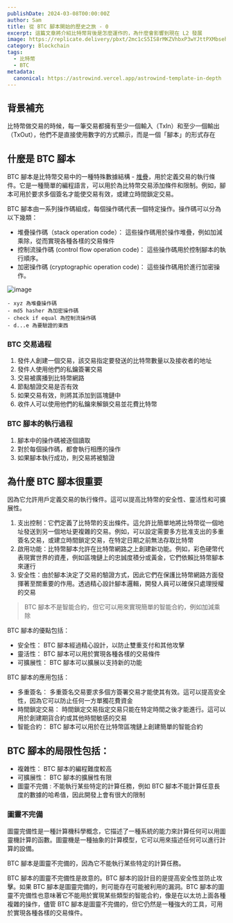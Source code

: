 ```yaml
---
publishDate: 2024-03-08T00:00:00Z
author: Sam
title: 從 BTC 腳本開始的歷史之旅 - 0
excerpt: 這篇文章將介紹比特幣背後是怎麼運作的，為什麼會影響到現在 L2 發展
image: https://replicate.delivery/pbxt/2mc1cS5IS8rMKZVhbxP3wYJttPXMbsehZS10SyIQdxMtfLfkA/out-0.png
category: Blockchain
tags:
  - 比特幣
  - BTC
metadata:
  canonical: https://astrowind.vercel.app/astrowind-template-in-depth
---
```


## 背景補充

比特幣做交易的時候，每一筆交易都擁有至少一個輸入（TxIn）和至少一個輸出（TxOut），他們不是直接使用數字的方式顯示，而是一個「腳本」的形式存在

## 什麼是 BTC 腳本

BTC 腳本是比特幣交易中的一種特殊數據結構 - [堆疊](https://surreal.tw/program/note/stack)，用於定義交易的執行條件。它是一種簡單的編程語言，可以用於為比特幣交易添加條件和限制。例如，腳本可用於要求多個簽名才能使交易有效，或建立時間鎖定交易。

BTC 腳本由一系列操作碼組成，每個操作碼代表一個特定操作。操作碼可以分為以下幾類：
- 堆疊操作碼（stack operation code）： 這些操作碼用於操作堆疊，例如加減乘除，從而實現各種各樣的交易條件
- 控制流操作碼 (control flow operation code)： 這些操作碼用於控制腳本的執行順序。
- 加密操作碼 (cryptographic operation code)： 這些操作碼用於進行加密操作。

![image](https://hackmd.io/_uploads/HyGSgB6_p.png)
```
- xyz 為堆疊操作碼
- md5 hasher 為加密操作碼
- check if equal 為控制流操作碼
- d...e 為要驗證的東西
```
### BTC 交易過程

1. 發件人創建一個交易，該交易指定要發送的比特幣數量以及接收者的地址
2. 發件人使用他們的私鑰簽署交易
3. 交易被廣播到比特幣網路
4. 節點驗證交易是否有效
5. 如果交易有效，則將其添加到區塊鏈中
6. 收件人可以使用他們的私鑰來解鎖交易並花費比特幣

### BTC 腳本的執行過程
1. 腳本中的操作碼被逐個讀取
2. 對於每個操作碼，都會執行相應的操作
3. 如果腳本執行成功，則交易將被驗證

## 為什麼 BTC 腳本很重要

因為它允許用戶定義交易的執行條件。這可以提高比特幣的安全性、靈活性和可擴展性。
1. 支出控制：它們定義了比特幣的支出條件。這允許比簡單地將比特幣從一個地址發送到另一個地址更複雜的交易。例如，可以設定需要多方批准支出的多重簽名交易，或建立時間鎖定交易，在特定日期之前無法存取比特幣
2. 啟用功能：比特幣腳本允許在比特幣網路之上創建新功能。例如，彩色硬幣代表現實世界的資產，例如區塊鏈上的忠誠度積分或黃金，它們依賴比特幣腳本來運行
3. 安全性：由於腳本決定了交易的驗證方式，因此它們在保護比特幣網路方面發揮著至關重要的作用。透過精心設計腳本邏輯，開發人員可以確保只處理授權的交易

> BTC 腳本不是智能合約，但它可以用來實現簡單的智能合約，例如加減乘除

BTC 腳本的優點包括：
- 安全性： BTC 腳本經過精心設計，以防止雙重支付和其他攻擊
- 靈活性： BTC 腳本可以用於實現各種各樣的交易條件
- 可擴展性： BTC 腳本可以擴展以支持新的功能

BTC 腳本的應用包括：
- 多重簽名： 多重簽名交易要求多個方簽署交易才能使其有效。這可以提高安全性，因為它可以防止任何一方單獨花費資金
- 時間鎖定交易： 時間鎖定交易指定交易只能在特定時間之後才能進行。這可以用於創建期貨合約或其他時間敏感的交易
- 智能合約： BTC 腳本可以用於在比特幣區塊鏈上創建簡單的智能合約

## BTC 腳本的局限性包括：
- 複雜性： BTC 腳本的編程難度較高
- 可擴展性： BTC 腳本的擴展性有限
- 圖靈不完備 : 不能執行某些特定的計算任務，例如 BTC 腳本不能計算任意長度的數據的哈希值，因此開發上會有很大的限制

### 圖靈不完備

圖靈完備性是一種計算機科學概念，它描述了一種系統的能力來計算任何可以用圖靈機計算的函數。圖靈機是一種抽象的計算模型，它可以用來描述任何可以進行計算的設備。

BTC 腳本是圖靈不完備的，因為它不能執行某些特定的計算任務。

BTC 腳本的圖靈不完備性是故意的。BTC 腳本的設計目的是提高安全性並防止攻擊。如果 BTC 腳本是圖靈完備的，則可能存在可能被利用的漏洞。BTC 腳本的圖靈不完備性也意味著它不能用於實現某些類型的智能合約，像是在以太坊上面各種複雜的操作，儘管 BTC 腳本是圖靈不完備的，但它仍然是一種強大的工具，可用於實現各種各樣的交易條件。